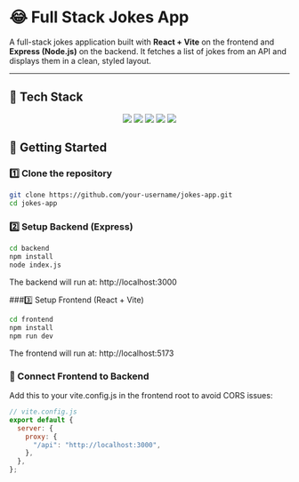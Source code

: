 # 😂 Full Stack Jokes App

A full-stack jokes application built with **React + Vite** on the frontend and **Express (Node.js)** on the backend. It fetches a list of jokes from an API and displays them in a clean, styled layout.

---

## 🧰 Tech Stack

<div align="center">
  
  <img src="https://img.shields.io/badge/Vite-646CFF?style=for-the-badge&logo=vite&logoColor=white" />
  <img src="https://img.shields.io/badge/React-20232A?style=for-the-badge&logo=react&logoColor=61DAFB" />
  <img src="https://img.shields.io/badge/Node.js-339933?style=for-the-badge&logo=nodedotjs&logoColor=white" />
  <img src="https://img.shields.io/badge/Express.js-000000?style=for-the-badge&logo=express&logoColor=white" />
  <img src="https://img.shields.io/badge/Axios-5A29E4?style=for-the-badge&logo=axios&logoColor=white" />

</div>

## 🚀 Getting Started

### 1️⃣ Clone the repository

```bash
git clone https://github.com/your-username/jokes-app.git
cd jokes-app
```

### 2️⃣ Setup Backend (Express)

```bash
cd backend
npm install
node index.js
```

The backend will run at: http://localhost:3000

###3️⃣ Setup Frontend (React + Vite)

```bash
cd frontend
npm install
npm run dev
```

The frontend will run at: http://localhost:5173

### 🔁 Connect Frontend to Backend

Add this to your vite.config.js in the frontend root to avoid CORS issues:

```js
// vite.config.js
export default {
  server: {
    proxy: {
      "/api": "http://localhost:3000",
    },
  },
};
```
